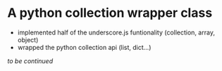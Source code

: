A python collection wrapper class
=================================

- implemented half of the underscore.js funtionality (collection, array, object)
- wrapped the python collection api (list, dict...)

*to be continued*
